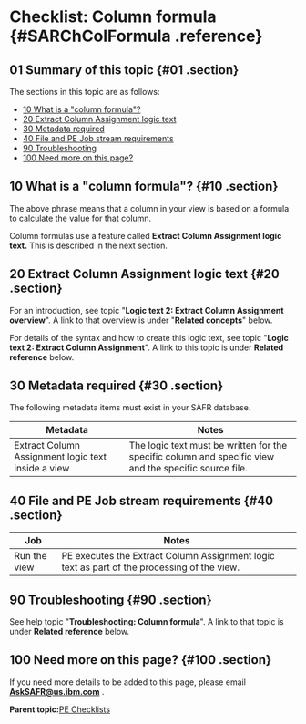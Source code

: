 # Checklist: Column formula {#SARChColFormula .reference}

## 01 Summary of this topic {#01 .section}

The sections in this topic are as follows:

-   [10 What is a "column formula"?](#10)
-   [20 Extract Column Assignment logic text](#20)
-   [30 Metadata required](#30)
-   [40 File and PE Job stream requirements](#40)
-   [90 Troubleshooting](#90)
-   [100 Need more on this page?](#100)

## 10 What is a "column formula"? {#10 .section}

The above phrase means that a column in your view is based on a formula to calculate the value for that column.

Column formulas use a feature called **Extract Column Assignment logic text.** This is described in the next section.

## 20 Extract Column Assignment logic text {#20 .section}

For an introduction, see topic "**Logic text 2: Extract Column Assignment overview**". A link to that overview is under "**Related concepts**" below.

For details of the syntax and how to create this logic text, see topic "**Logic text 2: Extract Column Assignment**". A link to this topic is under **Related reference** below.

## 30 Metadata required {#30 .section}

The following metadata items must exist in your SAFR database.

|Metadata|Notes|
|--------|-----|
|Extract Column Assignment logic text inside a view|The logic text must be written for the specific column and specific view and the specific source file.|

## 40 File and PE Job stream requirements {#40 .section}

|Job|Notes|
|---|-----|
|Run the view|PE executes the Extract Column Assignment logic text as part of the processing of the view.|

## 90 Troubleshooting {#90 .section}

See help topic "**Troubleshooting: Column formula**". A link to that topic is under **Related reference** below.

## 100 Need more on this page? {#100 .section}

If you need more details to be added to this page, please email **AskSAFR@us.ibm.com** .

**Parent topic:**[PE Checklists](../html/AAR520PMChecklists.md)

